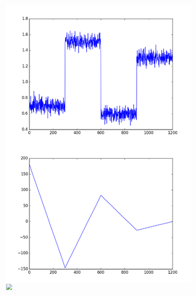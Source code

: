 <img src="images/data-org.png">

<img src="images/ar-2016-12-19-01.png">

<img src="images/ ma-2016-12-19-01.png">

